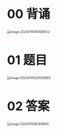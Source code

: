 # 00 背诵

<img src="https://cvp.oss-cn-shanghai.aliyuncs.com/picgo/202401151845147.png" alt="image-20240115184508722" style="zoom:50%;" />



# 01 题目

<img src="https://cvp.oss-cn-shanghai.aliyuncs.com/picgo/202401052010088.png" alt="image-20240105201035893" style="zoom:50%;" />



# 02 答案

<img src="https://cvp.oss-cn-shanghai.aliyuncs.com/picgo/202401151629766.png" alt="image-20240115162918410" style="zoom:50%;" />









